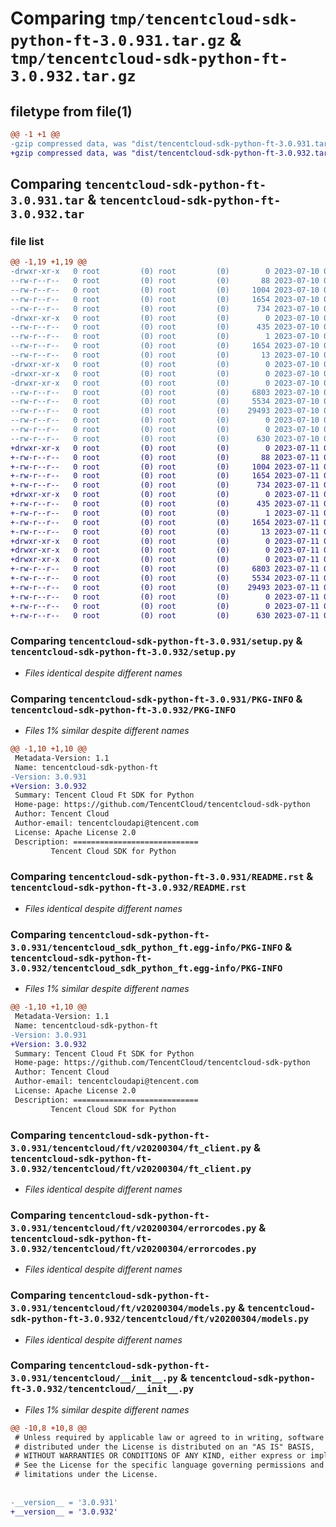 # Comparing `tmp/tencentcloud-sdk-python-ft-3.0.931.tar.gz` & `tmp/tencentcloud-sdk-python-ft-3.0.932.tar.gz`

## filetype from file(1)

```diff
@@ -1 +1 @@
-gzip compressed data, was "dist/tencentcloud-sdk-python-ft-3.0.931.tar", last modified: Mon Jul 10 00:41:01 2023, max compression
+gzip compressed data, was "dist/tencentcloud-sdk-python-ft-3.0.932.tar", last modified: Tue Jul 11 00:46:10 2023, max compression
```

## Comparing `tencentcloud-sdk-python-ft-3.0.931.tar` & `tencentcloud-sdk-python-ft-3.0.932.tar`

### file list

```diff
@@ -1,19 +1,19 @@
-drwxr-xr-x   0 root         (0) root         (0)        0 2023-07-10 00:41:01.000000 tencentcloud-sdk-python-ft-3.0.931/
--rw-r--r--   0 root         (0) root         (0)       88 2023-07-10 00:41:01.000000 tencentcloud-sdk-python-ft-3.0.931/setup.cfg
--rw-r--r--   0 root         (0) root         (0)     1004 2023-07-10 00:41:01.000000 tencentcloud-sdk-python-ft-3.0.931/setup.py
--rw-r--r--   0 root         (0) root         (0)     1654 2023-07-10 00:41:01.000000 tencentcloud-sdk-python-ft-3.0.931/PKG-INFO
--rw-r--r--   0 root         (0) root         (0)      734 2023-07-10 00:41:01.000000 tencentcloud-sdk-python-ft-3.0.931/README.rst
-drwxr-xr-x   0 root         (0) root         (0)        0 2023-07-10 00:41:01.000000 tencentcloud-sdk-python-ft-3.0.931/tencentcloud_sdk_python_ft.egg-info/
--rw-r--r--   0 root         (0) root         (0)      435 2023-07-10 00:41:01.000000 tencentcloud-sdk-python-ft-3.0.931/tencentcloud_sdk_python_ft.egg-info/SOURCES.txt
--rw-r--r--   0 root         (0) root         (0)        1 2023-07-10 00:41:01.000000 tencentcloud-sdk-python-ft-3.0.931/tencentcloud_sdk_python_ft.egg-info/dependency_links.txt
--rw-r--r--   0 root         (0) root         (0)     1654 2023-07-10 00:41:01.000000 tencentcloud-sdk-python-ft-3.0.931/tencentcloud_sdk_python_ft.egg-info/PKG-INFO
--rw-r--r--   0 root         (0) root         (0)       13 2023-07-10 00:41:01.000000 tencentcloud-sdk-python-ft-3.0.931/tencentcloud_sdk_python_ft.egg-info/top_level.txt
-drwxr-xr-x   0 root         (0) root         (0)        0 2023-07-10 00:41:01.000000 tencentcloud-sdk-python-ft-3.0.931/tencentcloud/
-drwxr-xr-x   0 root         (0) root         (0)        0 2023-07-10 00:41:01.000000 tencentcloud-sdk-python-ft-3.0.931/tencentcloud/ft/
-drwxr-xr-x   0 root         (0) root         (0)        0 2023-07-10 00:41:01.000000 tencentcloud-sdk-python-ft-3.0.931/tencentcloud/ft/v20200304/
--rw-r--r--   0 root         (0) root         (0)     6803 2023-07-10 00:41:01.000000 tencentcloud-sdk-python-ft-3.0.931/tencentcloud/ft/v20200304/ft_client.py
--rw-r--r--   0 root         (0) root         (0)     5534 2023-07-10 00:41:01.000000 tencentcloud-sdk-python-ft-3.0.931/tencentcloud/ft/v20200304/errorcodes.py
--rw-r--r--   0 root         (0) root         (0)    29493 2023-07-10 00:41:01.000000 tencentcloud-sdk-python-ft-3.0.931/tencentcloud/ft/v20200304/models.py
--rw-r--r--   0 root         (0) root         (0)        0 2023-07-10 00:41:01.000000 tencentcloud-sdk-python-ft-3.0.931/tencentcloud/ft/v20200304/__init__.py
--rw-r--r--   0 root         (0) root         (0)        0 2023-07-10 00:41:01.000000 tencentcloud-sdk-python-ft-3.0.931/tencentcloud/ft/__init__.py
--rw-r--r--   0 root         (0) root         (0)      630 2023-07-10 00:41:01.000000 tencentcloud-sdk-python-ft-3.0.931/tencentcloud/__init__.py
+drwxr-xr-x   0 root         (0) root         (0)        0 2023-07-11 00:46:10.000000 tencentcloud-sdk-python-ft-3.0.932/
+-rw-r--r--   0 root         (0) root         (0)       88 2023-07-11 00:46:10.000000 tencentcloud-sdk-python-ft-3.0.932/setup.cfg
+-rw-r--r--   0 root         (0) root         (0)     1004 2023-07-11 00:46:10.000000 tencentcloud-sdk-python-ft-3.0.932/setup.py
+-rw-r--r--   0 root         (0) root         (0)     1654 2023-07-11 00:46:10.000000 tencentcloud-sdk-python-ft-3.0.932/PKG-INFO
+-rw-r--r--   0 root         (0) root         (0)      734 2023-07-11 00:46:10.000000 tencentcloud-sdk-python-ft-3.0.932/README.rst
+drwxr-xr-x   0 root         (0) root         (0)        0 2023-07-11 00:46:10.000000 tencentcloud-sdk-python-ft-3.0.932/tencentcloud_sdk_python_ft.egg-info/
+-rw-r--r--   0 root         (0) root         (0)      435 2023-07-11 00:46:10.000000 tencentcloud-sdk-python-ft-3.0.932/tencentcloud_sdk_python_ft.egg-info/SOURCES.txt
+-rw-r--r--   0 root         (0) root         (0)        1 2023-07-11 00:46:10.000000 tencentcloud-sdk-python-ft-3.0.932/tencentcloud_sdk_python_ft.egg-info/dependency_links.txt
+-rw-r--r--   0 root         (0) root         (0)     1654 2023-07-11 00:46:10.000000 tencentcloud-sdk-python-ft-3.0.932/tencentcloud_sdk_python_ft.egg-info/PKG-INFO
+-rw-r--r--   0 root         (0) root         (0)       13 2023-07-11 00:46:10.000000 tencentcloud-sdk-python-ft-3.0.932/tencentcloud_sdk_python_ft.egg-info/top_level.txt
+drwxr-xr-x   0 root         (0) root         (0)        0 2023-07-11 00:46:10.000000 tencentcloud-sdk-python-ft-3.0.932/tencentcloud/
+drwxr-xr-x   0 root         (0) root         (0)        0 2023-07-11 00:46:10.000000 tencentcloud-sdk-python-ft-3.0.932/tencentcloud/ft/
+drwxr-xr-x   0 root         (0) root         (0)        0 2023-07-11 00:46:10.000000 tencentcloud-sdk-python-ft-3.0.932/tencentcloud/ft/v20200304/
+-rw-r--r--   0 root         (0) root         (0)     6803 2023-07-11 00:46:10.000000 tencentcloud-sdk-python-ft-3.0.932/tencentcloud/ft/v20200304/ft_client.py
+-rw-r--r--   0 root         (0) root         (0)     5534 2023-07-11 00:46:10.000000 tencentcloud-sdk-python-ft-3.0.932/tencentcloud/ft/v20200304/errorcodes.py
+-rw-r--r--   0 root         (0) root         (0)    29493 2023-07-11 00:46:10.000000 tencentcloud-sdk-python-ft-3.0.932/tencentcloud/ft/v20200304/models.py
+-rw-r--r--   0 root         (0) root         (0)        0 2023-07-11 00:46:10.000000 tencentcloud-sdk-python-ft-3.0.932/tencentcloud/ft/v20200304/__init__.py
+-rw-r--r--   0 root         (0) root         (0)        0 2023-07-11 00:46:10.000000 tencentcloud-sdk-python-ft-3.0.932/tencentcloud/ft/__init__.py
+-rw-r--r--   0 root         (0) root         (0)      630 2023-07-11 00:46:10.000000 tencentcloud-sdk-python-ft-3.0.932/tencentcloud/__init__.py
```

### Comparing `tencentcloud-sdk-python-ft-3.0.931/setup.py` & `tencentcloud-sdk-python-ft-3.0.932/setup.py`

 * *Files identical despite different names*

### Comparing `tencentcloud-sdk-python-ft-3.0.931/PKG-INFO` & `tencentcloud-sdk-python-ft-3.0.932/PKG-INFO`

 * *Files 1% similar despite different names*

```diff
@@ -1,10 +1,10 @@
 Metadata-Version: 1.1
 Name: tencentcloud-sdk-python-ft
-Version: 3.0.931
+Version: 3.0.932
 Summary: Tencent Cloud Ft SDK for Python
 Home-page: https://github.com/TencentCloud/tencentcloud-sdk-python
 Author: Tencent Cloud
 Author-email: tencentcloudapi@tencent.com
 License: Apache License 2.0
 Description: ============================
         Tencent Cloud SDK for Python
```

### Comparing `tencentcloud-sdk-python-ft-3.0.931/README.rst` & `tencentcloud-sdk-python-ft-3.0.932/README.rst`

 * *Files identical despite different names*

### Comparing `tencentcloud-sdk-python-ft-3.0.931/tencentcloud_sdk_python_ft.egg-info/PKG-INFO` & `tencentcloud-sdk-python-ft-3.0.932/tencentcloud_sdk_python_ft.egg-info/PKG-INFO`

 * *Files 1% similar despite different names*

```diff
@@ -1,10 +1,10 @@
 Metadata-Version: 1.1
 Name: tencentcloud-sdk-python-ft
-Version: 3.0.931
+Version: 3.0.932
 Summary: Tencent Cloud Ft SDK for Python
 Home-page: https://github.com/TencentCloud/tencentcloud-sdk-python
 Author: Tencent Cloud
 Author-email: tencentcloudapi@tencent.com
 License: Apache License 2.0
 Description: ============================
         Tencent Cloud SDK for Python
```

### Comparing `tencentcloud-sdk-python-ft-3.0.931/tencentcloud/ft/v20200304/ft_client.py` & `tencentcloud-sdk-python-ft-3.0.932/tencentcloud/ft/v20200304/ft_client.py`

 * *Files identical despite different names*

### Comparing `tencentcloud-sdk-python-ft-3.0.931/tencentcloud/ft/v20200304/errorcodes.py` & `tencentcloud-sdk-python-ft-3.0.932/tencentcloud/ft/v20200304/errorcodes.py`

 * *Files identical despite different names*

### Comparing `tencentcloud-sdk-python-ft-3.0.931/tencentcloud/ft/v20200304/models.py` & `tencentcloud-sdk-python-ft-3.0.932/tencentcloud/ft/v20200304/models.py`

 * *Files identical despite different names*

### Comparing `tencentcloud-sdk-python-ft-3.0.931/tencentcloud/__init__.py` & `tencentcloud-sdk-python-ft-3.0.932/tencentcloud/__init__.py`

 * *Files 1% similar despite different names*

```diff
@@ -10,8 +10,8 @@
 # Unless required by applicable law or agreed to in writing, software
 # distributed under the License is distributed on an "AS IS" BASIS,
 # WITHOUT WARRANTIES OR CONDITIONS OF ANY KIND, either express or implied.
 # See the License for the specific language governing permissions and
 # limitations under the License.
 
 
-__version__ = '3.0.931'
+__version__ = '3.0.932'
```

